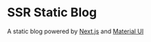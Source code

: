 # SSR Static Blog

A static blog powered by [Next.js](https://nextjs.org) and [Material UI](https://material-ui.com/)
